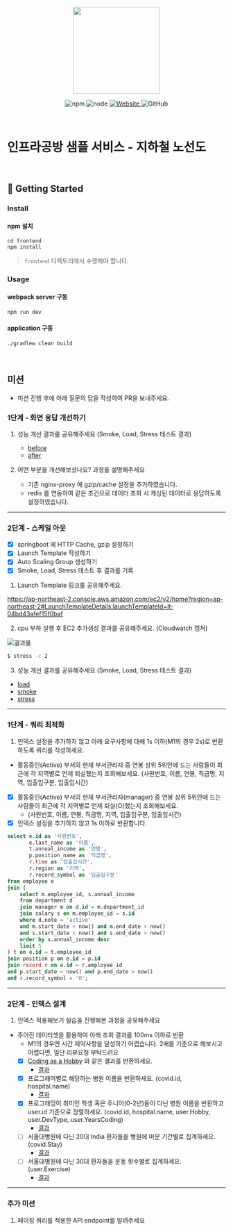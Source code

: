 <p align="center">
    <img width="200px;" src="https://raw.githubusercontent.com/woowacourse/atdd-subway-admin-frontend/master/images/main_logo.png"/>
</p>
<p align="center">
  <img alt="npm" src="https://img.shields.io/badge/npm-%3E%3D%205.5.0-blue">
  <img alt="node" src="https://img.shields.io/badge/node-%3E%3D%209.3.0-blue">
  <a href="https://edu.nextstep.camp/c/R89PYi5H" alt="nextstep atdd">
    <img alt="Website" src="https://img.shields.io/website?url=https%3A%2F%2Fedu.nextstep.camp%2Fc%2FR89PYi5H">
  </a>
  <img alt="GitHub" src="https://img.shields.io/github/license/next-step/atdd-subway-service">
</p>

<br>

# 인프라공방 샘플 서비스 - 지하철 노선도

<br>

## 🚀 Getting Started

### Install
#### npm 설치
```
cd frontend
npm install
```
> `frontend` 디렉토리에서 수행해야 합니다.

### Usage
#### webpack server 구동
```
npm run dev
```
#### application 구동
```
./gradlew clean build
```
<br>

## 미션

* 미션 진행 후에 아래 질문의 답을 작성하여 PR을 보내주세요.


### 1단계 - 화면 응답 개선하기
1. 성능 개선 결과를 공유해주세요 (Smoke, Load, Stress 테스트 결과)
    * [before](monitoring/check/before)
    * [after](monitoring/check/after)

2. 어떤 부분을 개선해보셨나요? 과정을 설명해주세요
    * 기존 nginx-proxy 에 gzip/cache 설정을 추가하였습니다.
    * redis 를 연동하여 같은 조건으로 데이터 조회 시 캐싱된 데이터로 응답하도록 설정하였습니다.

---

### 2단계 - 스케일 아웃

* [x] springboot 에 HTTP Cache, gzip 설정하기
* [x] Launch Template 작성하기
* [x] Auto Scaling Group 생성하기
* [x] Smoke, Load, Stress 테스트 후 결과를 기록

1. Launch Template 링크를 공유해주세요.

https://ap-northeast-2.console.aws.amazon.com/ec2/v2/home?region=ap-northeast-2#LaunchTemplateDetails:launchTemplateId=lt-04bd43afef15f0baf

2. cpu 부하 실행 후 EC2 추가생성 결과를 공유해주세요. (Cloudwatch 캡쳐)

![결과물](scale-out/CPU_target_tracking_policy_result.png)

```sh
$ stress -c 2
```

3. 성능 개선 결과를 공유해주세요 (Smoke, Load, Stress 테스트 결과)

* [load](monitoring/check/scale-out/load)
* [smoke](monitoring/check/scale-out/smoke)
* [stress](monitoring/check/scale-out/stress)

---

### 1단계 - 쿼리 최적화

1. 인덱스 설정을 추가하지 않고 아래 요구사항에 대해 1s 이하(M1의 경우 2s)로 반환하도록 쿼리를 작성하세요.

- 활동중인(Active) 부서의 현재 부서관리자 중 연봉 상위 5위안에 드는 사람들이 최근에 각 지역별로 언제 퇴실했는지 조회해보세요. (사원번호, 이름, 연봉, 직급명, 지역, 입출입구분, 입출입시간)

* [x] 활동중인(Active) 부서의 현재 부서관리자(manager) 중 연봉 상위 5위안에 드는 사람들이 최근에 각 지역별로 언제 퇴실(O)했는지 조회해보세요.
    * (사원번호, 이름, 연봉, 직급명, 지역, 입출입구분, 입출입시간)
* [x] 인덱스 설정을 추가하지 않고 1s 이하로 반환합니다.

```sql
select e.id as '사원번호',
	   e.last_name as '이름',
       t.annual_income as '연봉',
       p.position_name as '직급명',
       r.time as '입출입시간',
       r.region as '지역',
       r.record_symbol as '입출입구분'
from employee e
join (
    select m.employee_id, s.annual_income
    from department d
	join manager m on d.id = m.department_id
    join salary s on m.employee_id = s.id
	where d.note = 'active'
    and m.start_date < now() and m.end_date > now()
    and s.start_date < now() and s.end_date > now()
    order by s.annual_income desc
    limit 5
) t on e.id = t.employee_id
join position p on e.id = p.id
join record r on e.id = r.employee_id
and p.start_date < now() and p.end_date > now()
and r.record_symbol = 'O';
```

---

### 2단계 - 인덱스 설계

1. 인덱스 적용해보기 실습을 진행해본 과정을 공유해주세요

* 주어진 데이터셋을 활용하여 아래 조회 결과를 100ms 이하로 반환
    * M1의 경우엔 시간 제약사항을 달성하기 어렵습니다. 2배를 기준으로 해보시고 어렵다면, 일단 리뷰요청 부탁드려요
    * [x] [Coding as a Hobby](https://insights.stackoverflow.com/survey/2018#developer-profile-_-coding-as-a-hobby) 와 같은 결과를 반환하세요.
        * [결과](/step4/1_hobby)
    * [x] 프로그래머별로 해당하는 병원 이름을 반환하세요. (covid.id, hospital.name)
        * [결과](/step4/2_covid)
    * [x] 프로그래밍이 취미인 학생 혹은 주니어(0-2년)들이 다닌 병원 이름을 반환하고 user.id 기준으로 정렬하세요. (covid.id, hospital.name, user.Hobby, user.DevType, user.YearsCoding)
        * [결과](/step4/3_hospital)
    * [ ] 서울대병원에 다닌 20대 India 환자들을 병원에 머문 기간별로 집계하세요. (covid.Stay)
        * [결과](/step4/4_stay)
    * [ ] 서울대병원에 다닌 30대 환자들을 운동 횟수별로 집계하세요. (user.Exercise)
        * [결과](/step4/5_exercise)

---

### 추가 미션

1. 페이징 쿼리를 적용한 API endpoint를 알려주세요
